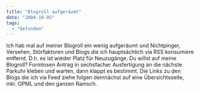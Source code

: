 ```yaml
---
title: "Blogroll aufgeräumt"
date: "2004-10-05"
tags:
  - "Gefunden"
---
```


Ich hab mal auf meiner Blogroll ein wenig aufgeräumt und Nichtpinger, Versehen, Störfaktoren und Blogs die ich hauptsächlich via RSS konsumiere entfernt. D.h. es ist wieder Platz für Neuzugänge. Du willst auf meine Blogroll? Formlosen Antrag in sechsfacher Ausfertigung an die nächste Parkuhr kleben und warten, dann klappt es bestimmt. Die Links zu den Blogs die ich via Feed ziehe folgen demnächst auf eine Übersichtsseite, inkl. OPML und den ganzen Ramsch.
